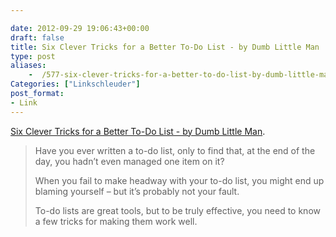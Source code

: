 ```yaml
---

date: 2012-09-29 19:06:43+00:00
draft: false
title: Six Clever Tricks for a Better To-Do List - by Dumb Little Man
type: post
aliases:
    -  /577-six-clever-tricks-for-a-better-to-do-list-by-dumb-little-man/
Categories: ["Linkschleuder"]
post_format:
- Link
---
```


[Six Clever Tricks for a Better To-Do List - by Dumb Little Man](http://www.dumblittleman.com/2012/09/six-clever-tricks-for-better-to-do-list.html?utm_source=feedburner&utm_medium=feed&utm_campaign=Feed%3A+DumbLittleMan+%28Dumb+Little+Man+-+tips+for+life%29).

<blockquote>Have you ever written a to-do list, only to find that, at the end of the day, you hadn’t even managed one item on it?

When you fail to make headway with your to-do list, you might end up blaming yourself – but it’s probably not your fault.

To-do lists are great tools, but to be truly effective, you need to know a few tricks for making them work well.</blockquote>
